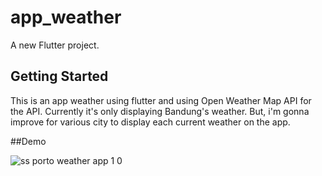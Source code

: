 # app_weather

A new Flutter project.

## Getting Started

This is an app weather using flutter and using Open Weather Map API for the API. Currently it's only displaying Bandung's weather. But, i'm gonna improve for various city to display each current weather on the app.  

##Demo


![ss porto weather app 1 0](https://user-images.githubusercontent.com/73578698/134121325-3a232c8c-3c26-4234-af1e-155e3caaa367.png)       
